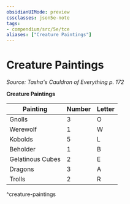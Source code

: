```yaml
---
obsidianUIMode: preview
cssclasses: json5e-note
tags:
- compendium/src/5e/tce
aliases: ["Creature Paintings"]
---
```

# Creature Paintings
*Source: Tasha's Cauldron of Everything p. 172* 

**Creature Paintings**

| Painting | Number | Letter |
|----------|--------|--------|
| Gnolls | 3 | O |
| Werewolf | 1 | W |
| Kobolds | 5 | L |
| Beholder | 1 | B |
| Gelatinous Cubes | 2 | E |
| Dragons | 3 | A |
| Trolls | 2 | R |
^creature-paintings